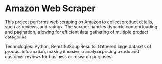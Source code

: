 # Amazon Web Scraper

This project performs web scraping on Amazon to collect product details, such as reviews, and ratings. The scraper handles dynamic content loading and pagination, allowing for efficient data gathering of multiple product categories.

Technologies: Python, BeautifulSoup 
Results: Gathered large datasets of product information, making it easier to analyze pricing trends and customer reviews for business or research purposes.
